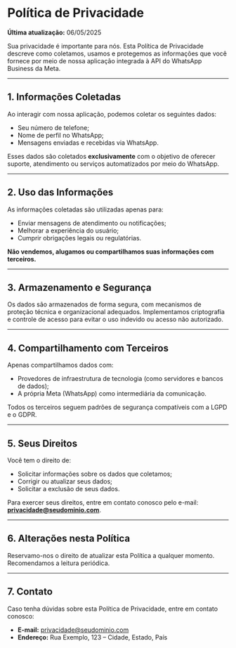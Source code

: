 # Política de Privacidade

**Última atualização:** 06/05/2025

Sua privacidade é importante para nós. Esta Política de Privacidade descreve como coletamos, usamos e protegemos as informações que você fornece por meio de nossa aplicação integrada à API do WhatsApp Business da Meta.

---

## 1. Informações Coletadas

Ao interagir com nossa aplicação, podemos coletar os seguintes dados:

- Seu número de telefone;
- Nome de perfil no WhatsApp;
- Mensagens enviadas e recebidas via WhatsApp.

Esses dados são coletados **exclusivamente** com o objetivo de oferecer suporte, atendimento ou serviços automatizados por meio do WhatsApp.

---

## 2. Uso das Informações

As informações coletadas são utilizadas apenas para:

- Enviar mensagens de atendimento ou notificações;
- Melhorar a experiência do usuário;
- Cumprir obrigações legais ou regulatórias.

**Não vendemos, alugamos ou compartilhamos suas informações com terceiros.**

---

## 3. Armazenamento e Segurança

Os dados são armazenados de forma segura, com mecanismos de proteção técnica e organizacional adequados. Implementamos criptografia e controle de acesso para evitar o uso indevido ou acesso não autorizado.

---

## 4. Compartilhamento com Terceiros

Apenas compartilhamos dados com:

- Provedores de infraestrutura de tecnologia (como servidores e bancos de dados);
- A própria Meta (WhatsApp) como intermediária da comunicação.

Todos os terceiros seguem padrões de segurança compatíveis com a LGPD e o GDPR.

---

## 5. Seus Direitos

Você tem o direito de:

- Solicitar informações sobre os dados que coletamos;
- Corrigir ou atualizar seus dados;
- Solicitar a exclusão de seus dados.

Para exercer seus direitos, entre em contato conosco pelo e-mail: **privacidade@seudominio.com**.

---

## 6. Alterações nesta Política

Reservamo-nos o direito de atualizar esta Política a qualquer momento. Recomendamos a leitura periódica.

---

## 7. Contato

Caso tenha dúvidas sobre esta Política de Privacidade, entre em contato conosco:

- **E-mail:** privacidade@seudominio.com  
- **Endereço:** Rua Exemplo, 123 – Cidade, Estado, País
